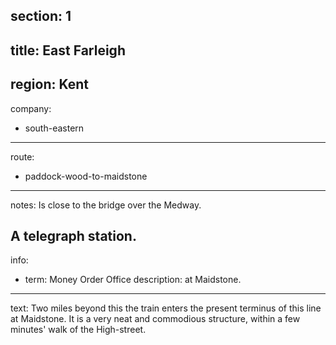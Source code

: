 section: 1
----
title: East Farleigh
----
region: Kent
----
company:
- south-eastern
----
route:
- paddock-wood-to-maidstone
----
notes: Is close to the bridge over the Medway.

A telegraph station.
----
info:
- term: Money Order Office
  description: at Maidstone.
----
text: Two miles beyond this the train enters the present terminus of this line at Maidstone. It is a very neat and commodious structure, within a few minutes' walk of the High-street.
